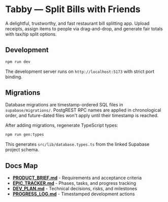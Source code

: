 # Tabby — Split Bills with Friends

A delightful, trustworthy, and fast restaurant bill splitting app. Upload receipts, assign items to people via drag-and-drop, and generate fair totals with tax/tip split options.

## Development

```bash
npm run dev
```

The development server runs on `http://localhost:5173` with strict port binding.

## Migrations

Database migrations are timestamp-ordered SQL files in `supabase/migrations/`. PostgREST RPC names are applied in chronological order, and future-dated files won't apply until their timestamp is reached.

After adding migrations, regenerate TypeScript types:

```bash
npm run gen:types
```

This generates `src/lib/database.types.ts` from the linked Supabase project schema.

## Docs Map

- **[PRODUCT_BRIEF.md](PRODUCT_BRIEF.md)** - Requirements and acceptance criteria
- **[EPIC_TRACKER.md](EPIC_TRACKER.md)** - Phases, tasks, and progress tracking  
- **[DEV_PLAN.md](DEV_PLAN.md)** - Technical decisions, risks, and milestones
- **[PROGRESS_LOG.md](PROGRESS_LOG.md)** - Timestamped development actions
